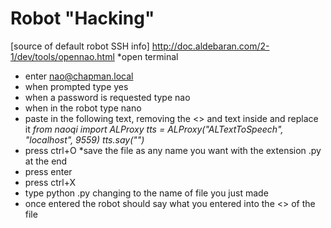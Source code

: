 # **Robot "Hacking"**

[source of default robot SSH info] http://doc.aldebaran.com/2-1/dev/tools/opennao.html
*open terminal 
* enter nao@chapman.local
* when prompted type yes
* when a password is requested type nao
* when in the robot type nano
* paste in the following text, removing the <> and text inside and replace it
_from naoqi import ALProxy_
_tts = ALProxy("ALTextToSpeech", "localhost", 9559)_
_tts.say("<enter what you want the robot to say>")_
* press ctrl+O
*save the file as any name you want with the extension .py at the end
* press enter
* press ctrl+X
* type python <filename>.py changing <filename> to the name of file you just made
* once entered the robot should say what you entered into the <> of the file
